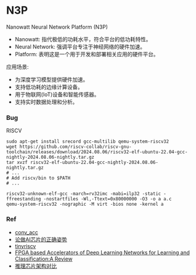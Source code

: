 

# N3P

Nanowatt Neural Network Platform (N3P)

- Nanowatt: 指代极低的功耗水平，符合平台的低功耗特性。
- Neural Network: 强调平台专注于神经网络的硬件加速。
- Platform: 表明这是一个用于开发和部署相关应用的硬件平台。


应用场景:

- 为深度学习模型提供硬件加速。
- 支持低功耗的边缘计算设备。
- 用于物联网(IoT)设备和智能传感器。
- 支持实时数据处理和分析。


### Bug

RISCV

```shell
sudo apt-get install srecord gcc-multilib qemu-system-riscv32
wget https://github.com/riscv-collab/riscv-gnu-toolchain/releases/download/2024.08.06/riscv32-elf-ubuntu-22.04-gcc-nightly-2024.08.06-nightly.tar.gz
tar xvzf riscv32-elf-ubuntu-22.04-gcc-nightly-2024.08.06-nightly.tar.gz
# ...
# Add riscv/bin to $PATH
# ...

riscv32-unknown-elf-gcc -march=rv32imc -mabi=ilp32 -static -ffreestanding -nostartfiles -Wl,-Ttext=0x80000000 -O3 -o a a.c
qemu-system-riscv32 -nographic -M virt -bios none -kernel a
```




### Ref

- [conv_acc](https://thedatabus.in/conv_acc)
- [论做AI芯片的正确姿势](https://zhuanlan.zhihu.com/p/81141220)
- [tinyriscv](https://gitee.com/liangkangnan/tinyriscv)
- [FPGA based Accelerators of Deep Learning Networks for Learning and Classification:A Review](https://blog.csdn.net/qq_37151108/article/details/104339562)
- [推理芯片架构对比](https://github.com/microsoft/AI-System/blob/main/Textbook/%E7%AC%AC8%E7%AB%A0-%E6%B7%B1%E5%BA%A6%E5%AD%A6%E4%B9%A0%E6%8E%A8%E7%90%86%E7%B3%BB%E7%BB%9F/8.6-%E6%8E%A8%E7%90%86%E4%B8%93%E6%9C%89%E8%8A%AF%E7%89%87.md)